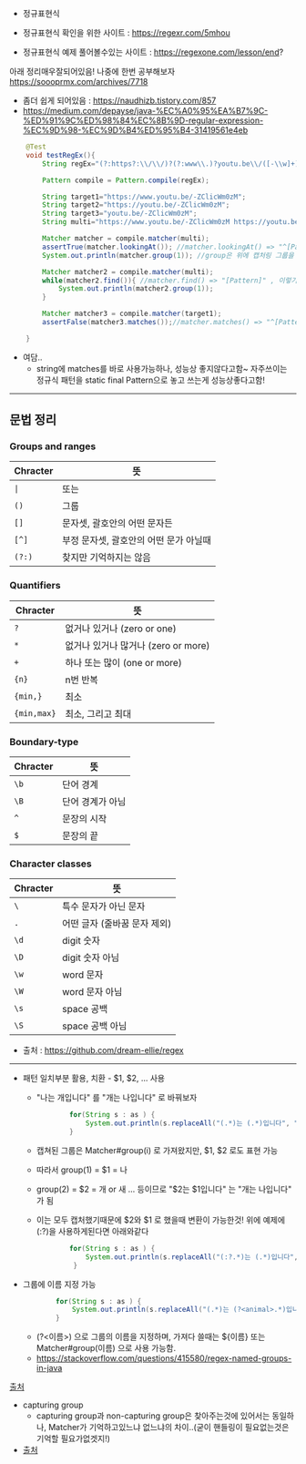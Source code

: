 - 정규표현식

- 정규표현식 확인을 위한 사이트 : https://regexr.com/5mhou
- 정규표현식 예제 풀어볼수있는 사이트 : https://regexone.com/lesson/end?

아래 정리매우잘되어있음! 나중에 한번 공부해보자
https://soooprmx.com/archives/7718

- 좀더 쉽게 되어있음 : https://naudhizb.tistory.com/857
- https://medium.com/depayse/java-%EC%A0%95%EA%B7%9C-%ED%91%9C%ED%98%84%EC%8B%9D-regular-expression-%EC%9D%98-%EC%9D%B4%ED%95%B4-31419561e4eb

```java
    @Test
    void testRegEx(){
        String regEx="(?:https?:\\/\\/)?(?:www\\.)?youtu.be\\/([-\\w]+)";

        Pattern compile = Pattern.compile(regEx);

        String target1="https://www.youtu.be/-ZClicWm0zM";
        String target2="https://youtu.be/-ZClicWm0zM";
        String target3="youtu.be/-ZClicWm0zM";
        String multi="https://www.youtu.be/-ZClicWm0zM https://youtu.be/-sdfzM youtu.be/-ccccM";

        Matcher matcher = compile.matcher(multi);
        assertTrue(matcher.lookingAt()); //matcher.lookingAt() => "^[Pattern]" , 앞에가 일치해야하기 때문에 하나만나옴!
        System.out.println(matcher.group(1)); //group은 위에 캡처링 그룹을 의미.. 0번 index는 해당 문자열 전체를 의미하고, 1번 index 부터는 캡처링 그룹된것들

        Matcher matcher2 = compile.matcher(multi);
        while(matcher2.find()){ //matcher.find() => "[Pattern]" , 이렇기때문에 find는 패턴이 일치하는게 여러개 나올수있음! 그래서 find 호출하면 다음 일치하는걸로 넘어간다!
            System.out.println(matcher2.group(1));
        }

        Matcher matcher3 = compile.matcher(target1);
        assertFalse(matcher3.matches());//matcher.matches() => "^[Pattern]$" , 앞에서 뒤까지 모두 일치해야하니깐 하나밖에 안나온다고 생각해서 그런지 다음 일치하는걸로 넘어가는 find와 같이 while문 돌리면 무한루프..(위 lookingAt도 마찬가지)

    }


```
- 여담..
  - string에 matches를 바로 사용가능하나, 성능상 좋지않다고함~ 자주쓰이는 정규식 패턴을 static final Pattern으로 놓고 쓰는게 성능상좋다고함!

---

## 문법 정리

### Groups and ranges

| Chracter | 뜻                                     |
| -------- | -------------------------------------- |
| `\|`     | 또는                                   |
| `()`     | 그룹                                   |
| `[]`     | 문자셋, 괄호안의 어떤 문자든           |
| `[^]`    | 부정 문자셋, 괄호안의 어떤 문가 아닐때 |
| `(?:)`   | 찾지만 기억하지는 않음                 |

### Quantifiers

| Chracter    | 뜻                                  |
| ----------- | ----------------------------------- |
| `?`         | 없거나 있거나 (zero or one)         |
| `*`         | 없거나 있거나 많거나 (zero or more) |
| `+`         | 하나 또는 많이 (one or more)        |
| `{n}`       | n번 반복                            |
| `{min,}`    | 최소                                |
| `{min,max}` | 최소, 그리고 최대                   |

### Boundary-type

| Chracter | 뜻               |
| -------- | ---------------- |
| `\b`     | 단어 경계        |
| `\B`     | 단어 경계가 아님 |
| `^`      | 문장의 시작      |
| `$`      | 문장의 끝        |

### Character classes

| Chracter | 뜻                           |
| -------- | ---------------------------- |
| `\`      | 특수 문자가 아닌 문자        |
| `.`      | 어떤 글자 (줄바꿈 문자 제외) |
| `\d`     | digit 숫자                   |
| `\D`     | digit 숫자 아님              |
| `\w`     | word 문자                    |
| `\W`     | word 문자 아님               |
| `\s`     | space 공백                   |
| `\S`     | space 공백 아님              |

- 출처 : https://github.com/dream-ellie/regex


--- 


- 패턴 일치부분 활용, 치환 - $1, $2, ... 사용

  - "나는 개입니다" 를 "개는 나입니다" 로 바꿔보자
    ```java
            for(String s : as ) {
                System.out.println(s.replaceAll("(.*)는 (.*)입니다", "$2는 $1입니다"));
            }
    ```

  - 캡쳐된 그룹은 Matcher#group(i) 로 가져왔지만, $1, $2 로도 표현 가능
  - 따라서 group(1) = $1 = 나 
  - group(2) = $2 = 개 or 새 ... 등이므로 "$2는 $1입니다" 는 "개는 나입니다" 가 됨
  - 이는 모두 캡처했기때문에 $2와 $1 로 했을때 변환이 가능한것! 위에 예제에 (:?)을 사용하게된다면 아래와같다
    ```java
            for(String s : as ) {
                System.out.println(s.replaceAll("(:?.*)는 (.*)입니다", "$2는 $1입니다")); // $2는 개입니다
             }
    ```

- 그룹에 이름 지정 가능
    ```java
            for(String s : as ) {
                System.out.println(s.replaceAll("(.*)는 (?<animal>.*)입니다", "${animal}는 $1입니다"));
            }
    ```

  - (?<이름>) 으로 그룹의 이름을 지정하며, 가져다 쓸때는 ${이름} 또는 Matcher#group(이름) 으로 사용 가능함.
  - https://stackoverflow.com/questions/415580/regex-named-groups-in-java

[출처](https://dogcowking.tistory.com/230) 


- capturing group
  - capturing group과 non-capturing group은 찾아주는것에 있어서는 동일하나, Matcher가 기억하고있느냐 없느냐의 차이..(굳이 핸들링이 필요없는것은 기억할 필요가없겟지!)
- [출처](https://blog.rhostem.com/posts/2018-11-11-regex-capture-group)